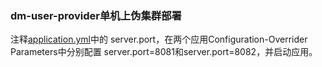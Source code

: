 
### dm-user-provider单机上伪集群部署
注释[application.yml](./dm-user-provider/src/main/resources/application.yml)中的
server.port，在两个应用Configuration-Overrider Parameters中分别配置
server.port=8081和server.port=8082，并启动应用。




